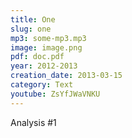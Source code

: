 ```yaml
---
title: One
slug: one
mp3: some-mp3.mp3
image: image.png
pdf: doc.pdf
year: 2012-2013
creation_date: 2013-03-15
category: Text
youtube: ZsYfJWaVNKU
---
```


Analysis #1

